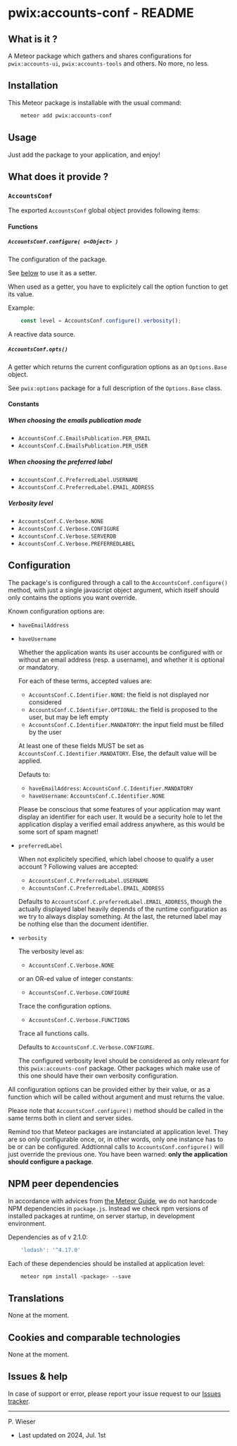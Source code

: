 # pwix:accounts-conf - README

## What is it ?

A Meteor package which gathers and shares configurations for `pwix:accounts-ui`, `pwix:accounts-tools` and others. No more, no less.

## Installation

This Meteor package is installable with the usual command:

```sh
    meteor add pwix:accounts-conf
```

## Usage

Just add the package to your application, and enjoy!

## What does it provide ?

### `AccountsConf`

The exported `AccountsConf` global object provides following items:

#### Functions

##### `AccountsConf.configure( o<Object> )`

The configuration of the package.

See [below](#configuration) to use it as a setter.

When used as a getter, you have to explicitely call the option function to get its value.

Example:

```js
    const level = AccountsConf.configure().verbosity();
```

A reactive data source.

##### `AccountsConf.opts()`

A getter which returns the current configuration options as an `Options.Base` object.

See `pwix:options` package for a full description of the `Options.Base` class.

#### Constants

##### When choosing the emails publication mode

- `AccountsConf.C.EmailsPublication.PER_EMAIL`
- `AccountsConf.C.EmailsPublication.PER_USER`

##### When choosing the preferred label

- `AccountsConf.C.PreferredLabel.USERNAME`
- `AccountsConf.C.PreferredLabel.EMAIL_ADDRESS`

##### Verbosity level

- `AccountsConf.C.Verbose.NONE`
- `AccountsConf.C.Verbose.CONFIGURE`
- `AccountsConf.C.Verbose.SERVERDB`
- `AccountsConf.C.Verbose.PREFERREDLABEL`

## Configuration

The package's is configured through a call to the `AccountsConf.configure()` method, with just a single javascript object argument, which itself should only contains the options you want override.

Known configuration options are:

- `haveEmailAddress`
- `haveUsername`

    Whether the application wants its user accounts be configured with or without an email address (resp. a username), and whether it is optional or mandatory.

    For each of these terms, accepted values are:

    - `AccountsConf.C.Identifier.NONE`: the field is not displayed nor considered
    - `AccountsConf.C.Identifier.OPTIONAL`: the field is proposed to the user, but may be left empty
    - `AccountsConf.C.Identifier.MANDATORY`: the input field must be filled by the user

    At least one of these fields MUST be set as `AccountsConf.C.Identifier.MANDATORY`. Else, the default value will be applied.

    Defauts to:

    - `haveEmailAddress`: `AccountsConf.C.Identifier.MANDATORY`
    - `haveUsername`: `AccountsConf.C.Identifier.NONE`

    Please be conscious that some features of your application may want display an identifier for each user. It would be a security hole to let the application display a verified email address anywhere, as this would be some sort of spam magnet!

- `preferredLabel`

    When not explicitely specified, which label choose to qualify a user account ? Following values are accepted:

    - `AccountsConf.C.PreferredLabel.USERNAME`
    - `AccountsConf.C.PreferredLabel.EMAIL_ADDRESS`

    Defaults to `AccountsConf.C.preferredLabel.EMAIL_ADDRESS`, though the actually displayed label heavily depends of the runtime configuration as we try to always display something. At the last, the returned label may be nothing else than the document identifier.

- `verbosity`

    The verbosity level as:

    - `AccountsConf.C.Verbose.NONE`

    or an OR-ed value of integer constants:

    - `AccountsConf.C.Verbose.CONFIGURE`

    Trace the configuration options.

    - `AccountsConf.C.Verbose.FUNCTIONS`

    Trace all functions calls.

    Defaults to `AccountsConf.C.Verbose.CONFIGURE`.

    The configured verbosity level should be considered as only relevant for this `pwix:accounts-conf` package. Other packages which make use of this one should have their own verbosity configuration.

All configuration options can be provided either by their value, or as a function which will be called without argument and must returns the value.

Please note that `AccountsConf.configure()` method should be called in the same terms both in client and server sides.

Remind too that Meteor packages are instanciated at application level. They are so only configurable once, or, in other words, only one instance has to be or can be configured. Addtionnal calls to `AccountsConf.configure()` will just override the previous one. You have been warned: **only the application should configure a package**.

## NPM peer dependencies

In accordance with advices from [the Meteor Guide](https://guide.meteor.com/writing-atmosphere-packages.html#peer-npm-dependencies), we do not hardcode NPM dependencies in `package.js`. Instead we check npm versions of installed packages at runtime, on server startup, in development environment.

Dependencies as of v 2.1.0:

```js
    'lodash': '^4.17.0'
```

Each of these dependencies should be installed at application level:

```sh
    meteor npm install <package> --save
```

## Translations

None at the moment.

## Cookies and comparable technologies

None at the moment.

## Issues & help

In case of support or error, please report your issue request to our [Issues tracker](https://github.com/trychlos/pwix-accounts-conf/issues).

---
P. Wieser
- Last updated on 2024, Jul. 1st
